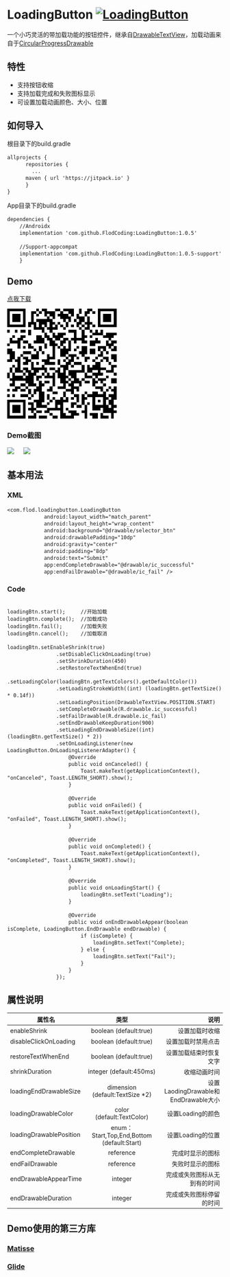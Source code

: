 # LoadingButton [![LoadingButton](https://jitpack.io/v/FlodCoding/LoadingButton.svg)](https://jitpack.io/#FlodCoding/LoadingButton)

 一个小巧灵活的带加载功能的按钮控件，继承自[DrawableTextView](https://github.com/FlodCoding/DrawableTextView)，加载动画来自于[CircularProgressDrawable](https://developer.android.google.cn/reference/android/support/v4/widget/CircularProgressDrawable?hl=en)

## 特性
   * 支持按钮收缩
   * 支持加载完成和失败图标显示
   * 可设置加载动画颜色、大小、位置
   
## 如何导入

根目录下的build.gradle

	allprojects {
		  repositories {
		  	...
		  maven { url 'https://jitpack.io' }
		  }
	}
 
 
 App目录下的build.gradle 
 
 	dependencies {
		//Androidx
		implementation 'com.github.FlodCoding:LoadingButton:1.0.5'
		
		//Support-appcompat
		implementation 'com.github.FlodCoding:LoadingButton:1.0.5-support'
     	}
  
 
## Demo
[点我下载](https://github.com/FlodCoding/LoadingButton/raw/master/app/build/outputs/apk/debug/app-debug.apk)

![](/screenrecord/APK_qrcode.png)

### Demo截图
![](https://upload-images.jianshu.io/upload_images/7565394-3ae40e74968373b6.gif?imageMogr2/auto-orient/strip|imageView2/2/w/300/format/webp) &ensp;&ensp; ![](https://upload-images.jianshu.io/upload_images/7565394-70294e35ea498122.gif?imageMogr2/auto-orient/strip|imageView2/2/w/300/format/webp)

## 基本用法

### XML
```
<com.flod.loadingbutton.LoadingButton
            android:layout_width="match_parent"
            android:layout_height="wrap_content"
            android:background="@drawable/selector_btn"
            android:drawablePadding="10dp"
            android:gravity="center"
            android:padding="8dp"
            android:text="Submit"
            app:endCompleteDrawable="@drawable/ic_successful"
            app:endFailDrawable="@drawable/ic_fail" />
```
### Code
```

loadingBtn.start();     //开始加载
loadingBtn.complete();  //加载成功
loadingBtn.fail();      //加载失败
loadingBtn.cancel();    //加载取消

loadingBtn.setEnableShrink(true)
                .setDisableClickOnLoading(true)
                .setShrinkDuration(450)
                .setRestoreTextWhenEnd(true)
                .setLoadingColor(loadingBtn.getTextColors().getDefaultColor())
                .setLoadingStrokeWidth((int) (loadingBtn.getTextSize() * 0.14f))
                .setLoadingPosition(DrawableTextView.POSITION.START)
                .setCompleteDrawable(R.drawable.ic_successful)
                .setFailDrawable(R.drawable.ic_fail)
                .setEndDrawableKeepDuration(900)
                .setLoadingEndDrawableSize((int) (loadingBtn.getTextSize() * 2))
                .setOnLoadingListener(new LoadingButton.OnLoadingListenerAdapter() {
                    @Override
                    public void onCanceled() {
                        Toast.makeText(getApplicationContext(), "onCanceled", Toast.LENGTH_SHORT).show();
                    }

                    @Override
                    public void onFailed() {   
                        Toast.makeText(getApplicationContext(), "onFailed", Toast.LENGTH_SHORT).show();
                    }

                    @Override
                    public void onCompleted() {
                        Toast.makeText(getApplicationContext(), "onCompleted", Toast.LENGTH_SHORT).show();
                    }

                    @Override
                    public void onLoadingStart() {
                        loadingBtn.setText("Loading");
                    }

                    @Override
                    public void onEndDrawableAppear(boolean isComplete, LoadingButton.EndDrawable endDrawable) {
                        if (isComplete) {
                            loadingBtn.setText("Complete);
                        } else {
                            loadingBtn.setText("Fail");
                        }
                    }
                });
```

## 属性说明
属性名|类型|说明
---|:--:|---:
enableShrink            |boolean  (default:true)                     |设置加载时收缩
disableClickOnLoading   |boolean (default:true)                      |设置加载时禁用点击
restoreTextWhenEnd      |boolean (default:true)                      |设置加载结束时恢复文字
shrinkDuration          |integer (default:450ms)                     |收缩动画时间
loadingEndDrawableSize  |dimension (default:TextSize \*2)            |设置LaodingDrawable和EndDrawable大小
loadingDrawableColor    |color (default:TextColor)                   |设置Loading的颜色
loadingDrawablePosition |enum：Start,Top,End,Bottom (default:Start)  |设置Loading的位置
endCompleteDrawable     |reference                                   |完成时显示的图标
endFailDrawable         |reference                                   |失败时显示的图标
endDrawableAppearTime   |integer                                     |完成或失败图标从无到有的时间
endDrawableDuration     |integer                                     |完成或失败图标停留的时间

## Demo使用的第三方库

### [Matisse](https://github.com/zhihu/Matisse)

### [Glide](https://github.com/bumptech/glide)
